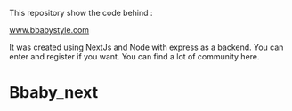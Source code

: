 This repository show the code behind : 

www.bbabystyle.com

It was created using NextJs and Node with express as a backend.
You can enter and register if you want.
You can find a lot of community here.

# Bbaby_next
